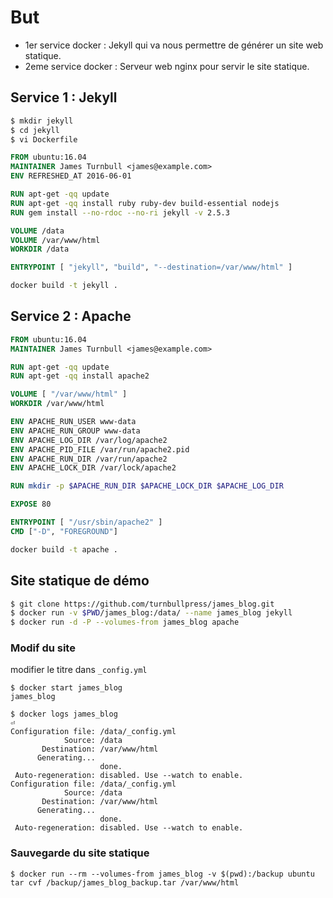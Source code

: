 # But

* 1er service docker : Jekyll qui va nous permettre de générer un site web statique.
* 2eme service docker : Serveur web nginx pour servir le site statique.

## Service 1 : Jekyll

```bash
$ mkdir jekyll
$ cd jekyll
$ vi Dockerfile
```

```Dockerfile
FROM ubuntu:16.04
MAINTAINER James Turnbull <james@example.com>
ENV REFRESHED_AT 2016-06-01

RUN apt-get -qq update
RUN apt-get -qq install ruby ruby-dev build-essential nodejs
RUN gem install --no-rdoc --no-ri jekyll -v 2.5.3

VOLUME /data
VOLUME /var/www/html
WORKDIR /data

ENTRYPOINT [ "jekyll", "build", "--destination=/var/www/html" ]
```

```bash
docker build -t jekyll .
```
## Service 2 : Apache
```Dockerfile
FROM ubuntu:16.04
MAINTAINER James Turnbull <james@example.com>

RUN apt-get -qq update
RUN apt-get -qq install apache2

VOLUME [ "/var/www/html" ]
WORKDIR /var/www/html

ENV APACHE_RUN_USER www-data
ENV APACHE_RUN_GROUP www-data
ENV APACHE_LOG_DIR /var/log/apache2
ENV APACHE_PID_FILE /var/run/apache2.pid
ENV APACHE_RUN_DIR /var/run/apache2
ENV APACHE_LOCK_DIR /var/lock/apache2

RUN mkdir -p $APACHE_RUN_DIR $APACHE_LOCK_DIR $APACHE_LOG_DIR

EXPOSE 80

ENTRYPOINT [ "/usr/sbin/apache2" ]
CMD ["-D", "FOREGROUND"]
```

```bash
docker build -t apache .
```

## Site statique de démo

```bash
$ git clone https://github.com/turnbullpress/james_blog.git
$ docker run -v $PWD/james_blog:/data/ --name james_blog jekyll
$ docker run -d -P --volumes-from james_blog apache
```

### Modif du site

modifier le titre dans `_config.yml`

```
$ docker start james_blog
james_blog

$ docker logs james_blog                                                                                                                        ⏎
Configuration file: /data/_config.yml
            Source: /data
       Destination: /var/www/html
      Generating...
                    done.
 Auto-regeneration: disabled. Use --watch to enable.
Configuration file: /data/_config.yml
            Source: /data
       Destination: /var/www/html
      Generating...
                    done.
 Auto-regeneration: disabled. Use --watch to enable.
```

### Sauvegarde du site statique

```
$ docker run --rm --volumes-from james_blog -v $(pwd):/backup ubuntu tar cvf /backup/james_blog_backup.tar /var/www/html
```
